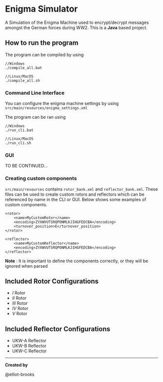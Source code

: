 # Enigma Simulator
A Simulation of the Enigma Machine used to encrypt/decrypt messages amongst the German forces during WW2. This is a **Java** based project.

## How to run the program
The program can be compiled by using
```
//Windows
./compile_all.bat

//Linux/MacOS
./compile_all.sh
```
### Command Line Interface
You can configure the enigma machine settings by using `src/main/resources/enigma_settings.xml`

The program can be ran using 
```
//Windows
./run_cli.bat

//Linux/MacOS
./run_cli.sh
```
### GUI
TO BE CONTINUED...

### Creating custom components
`src/main/resources` contains `rotor_bank.xml` and `reflector_bank.xml`. These files can be used to create custom rotors and reflectors which can be referenced by name in the CLI or GUI. Below shows some examples of custom components.

```
<rotor>
    <name>MyCustomRotor</name>
    <encoding>ZYXWVUTSRQPONMLKJIHGFEDCBA</encoding>
    <turnover_position>E</turnover_position>
</rotor>
```
```
<reflector>
    <name>MyCustomReflector</name>
    <encoding>ZYXWVUTSRQPONMLKJIHGFEDCBA</encoding>
</reflector>
```
**Note** : It is important to define the components correctly, or they will be ignored when parsed

## Included Rotor Configurations
- $I$ Rotor
- $II$ Rotor
- $III$ Rotor
- $IV$ Rotor
- $V$ Rotor

## Included Reflector Configurations
- UKW-A Reflector
- UKW-B Reflector
- UKW-C Reflector
---
**Created by**

@elliot-brooks